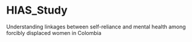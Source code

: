 # HIAS_Study
Understanding linkages between self-reliance and mental health among forcibly displaced women in Colombia

